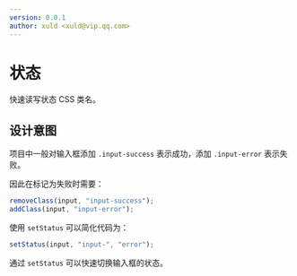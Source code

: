 ```yaml
---
version: 0.0.1
author: xuld <xuld@vip.qq.com>
---
```

# 状态
快速读写状态 CSS 类名。

## 设计意图
项目中一般对输入框添加 `.input-success` 表示成功，添加 `.input-error` 表示失败。

因此在标记为失败时需要：
```js
removeClass(input, "input-success");
addClass(input, "input-error");
```

使用 `setStatus` 可以简化代码为：
```js
setStatus(input, "input-", "error");
```

通过 `setStatus` 可以快速切换输入框的状态。
